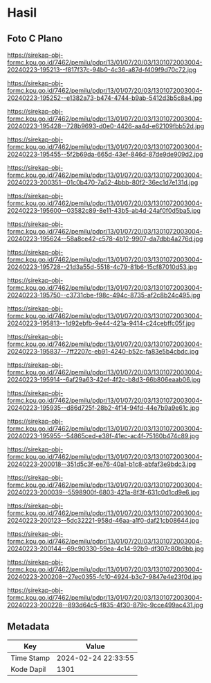 # Hasil

## Foto C Plano

https://sirekap-obj-formc.kpu.go.id/7462/pemilu/pdpr/13/01/07/20/03/1301072003004-20240223-195213--f817f37c-94b0-4c36-a87d-f409f9d70c72.jpg

https://sirekap-obj-formc.kpu.go.id/7462/pemilu/pdpr/13/01/07/20/03/1301072003004-20240223-195252--e1382a73-b474-4744-b9ab-5412d3b5c8a4.jpg

https://sirekap-obj-formc.kpu.go.id/7462/pemilu/pdpr/13/01/07/20/03/1301072003004-20240223-195428--728b9693-d0e0-4426-aa4d-e62109fbb52d.jpg

https://sirekap-obj-formc.kpu.go.id/7462/pemilu/pdpr/13/01/07/20/03/1301072003004-20240223-195455--5f2b69da-665d-43ef-846d-87de9de909d2.jpg

https://sirekap-obj-formc.kpu.go.id/7462/pemilu/pdpr/13/01/07/20/03/1301072003004-20240223-200351--01c0b470-7a52-4bbb-80f2-36ec1d7e131d.jpg

https://sirekap-obj-formc.kpu.go.id/7462/pemilu/pdpr/13/01/07/20/03/1301072003004-20240223-195600--03582c89-8e11-43b5-ab4d-24af0f0d5ba5.jpg

https://sirekap-obj-formc.kpu.go.id/7462/pemilu/pdpr/13/01/07/20/03/1301072003004-20240223-195624--58a8ce42-c578-4b12-9907-da7dbb4a276d.jpg

https://sirekap-obj-formc.kpu.go.id/7462/pemilu/pdpr/13/01/07/20/03/1301072003004-20240223-195728--21d3a55d-5518-4c79-81b6-15cf87010d53.jpg

https://sirekap-obj-formc.kpu.go.id/7462/pemilu/pdpr/13/01/07/20/03/1301072003004-20240223-195750--c3731cbe-f98c-494c-8735-af2c8b24c495.jpg

https://sirekap-obj-formc.kpu.go.id/7462/pemilu/pdpr/13/01/07/20/03/1301072003004-20240223-195813--1d92ebfb-9e44-421a-9414-c24cebffc05f.jpg

https://sirekap-obj-formc.kpu.go.id/7462/pemilu/pdpr/13/01/07/20/03/1301072003004-20240223-195837--7ff2207c-eb91-4240-b52c-fa83e5b4cbdc.jpg

https://sirekap-obj-formc.kpu.go.id/7462/pemilu/pdpr/13/01/07/20/03/1301072003004-20240223-195914--6af29a63-42ef-4f2c-b8d3-66b806eaab06.jpg

https://sirekap-obj-formc.kpu.go.id/7462/pemilu/pdpr/13/01/07/20/03/1301072003004-20240223-195935--d86d725f-28b2-4f14-94fd-44e7b9a9e61c.jpg

https://sirekap-obj-formc.kpu.go.id/7462/pemilu/pdpr/13/01/07/20/03/1301072003004-20240223-195955--54865ced-e38f-41ec-ac4f-75160b474c89.jpg

https://sirekap-obj-formc.kpu.go.id/7462/pemilu/pdpr/13/01/07/20/03/1301072003004-20240223-200018--351d5c3f-ee76-40a1-b1c8-abfaf3e9bdc3.jpg

https://sirekap-obj-formc.kpu.go.id/7462/pemilu/pdpr/13/01/07/20/03/1301072003004-20240223-200039--5598900f-6803-421a-8f3f-631c0d1cd9e6.jpg

https://sirekap-obj-formc.kpu.go.id/7462/pemilu/pdpr/13/01/07/20/03/1301072003004-20240223-200123--5dc32221-958d-46aa-a1f0-daf21cb08644.jpg

https://sirekap-obj-formc.kpu.go.id/7462/pemilu/pdpr/13/01/07/20/03/1301072003004-20240223-200144--69c90330-59ea-4c14-92b9-df307c80b9bb.jpg

https://sirekap-obj-formc.kpu.go.id/7462/pemilu/pdpr/13/01/07/20/03/1301072003004-20240223-200208--27ec0355-fc10-4924-b3c7-9847e4e23f0d.jpg

https://sirekap-obj-formc.kpu.go.id/7462/pemilu/pdpr/13/01/07/20/03/1301072003004-20240223-200228--893d64c5-f835-4f30-879c-9cce499ac431.jpg


## Metadata

| Key        | Value               |
| ---------- | ------------------- |
| Time Stamp | 2024-02-24 22:33:55 |
| Kode Dapil | 1301                |



